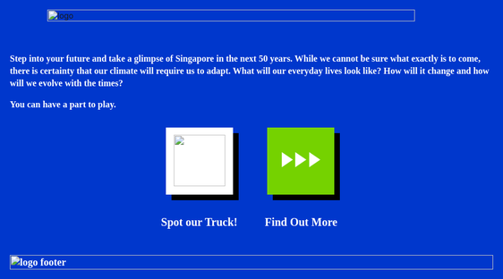 ```yaml
---
title: Landing Page
permalink: /landing-page/
description: ""
---
```

<style>
@font-face {
    font-family: "DIN Alternate Bold";
    src: url("https://dstnct-dev.com/ctrl-shift/wp-content/themes/ctrlshift/fonts/din_alternate_bold-webfont.woff2") format("woff2"),
        url("https://dstnct-dev.com/ctrl-shift/wp-content/themes/ctrlshift/fonts/din_alternate_bold-webfont.woff") format("woff");
    font-weight: normal;
    font-style: normal;
}

@font-face {
    font-family: "DIN Alternate Regular";
    src: url("https://dstnct-dev.com/ctrl-shift/wp-content/themes/ctrlshift/fonts/din_alternate-webfont.woff2") format("woff2"),
        url("https://dstnct-dev.com/ctrl-shift/wp-content/themes/ctrlshift/fonts/din_alternate-webfont.woff") format("woff");
    font-weight: normal;
    font-style: normal;
}

@font-face {
    font-family: "DIN Black";
    src: url("https://dstnct-dev.com/ctrl-shift/wp-content/themes/ctrlshift/fonts/din-black-webfont.woff2") format("woff2"),
        url("https://dstnct-dev.com/ctrl-shift/wp-content/themes/ctrlshift/fonts/din-black-webfont.woff") format("woff");
    font-weight: normal;
    font-style: normal;
}
* {
    padding: 0;
    margin: 0;
}
:root {
    --blue: #0037cc;
    --yellow: #ffd700;
    --cyan: #00c5e4;
    --green: #75d200;
}

body,
html {
    overflow-x: hidden;
}
.img-full {
    width: 100%;
}
.bg-yellow {
    background-color: var(--yellow);
}
.bg-cyan {
    background-color: var(--cyan);
}
.bg-green {
    background-color: var(--green);
}
.landing {
    background: #0037cc url(../img/grid-background.svg) no-repeat center;
    background-size: cover;
}
.item__button-landing {
    display: flex;
    justify-content: flex-start;
    align-items: center;
}

.item__button-landing a {
    display: block;
    width: 120px;
    height: 120px;
    position: relative;
}
.content-landing {
    display: flex;
    justify-content: center;
    align-items: center;
    min-height: 100vh;
}

.logo-landing {
    width: 50%;
    max-width: 730px;
    margin-right: 130px;
}

.desc-landing {
    width: 40%;
    max-width: 400px;
    color: #fff;
    font-size: 18px;
    font-weight: 700;
    line-height: 22px;
    font-family: "DIN Alternate Bold";
    flex-shrink: 0;
}

.desc-landing a {
    color: #fff;
    text-decoration: none;
    font-family: "DIN Alternate Bold";
    font-size: 18px;
}
.item__button-landing > div {
    display: flex;
    flex-direction: column;
    justify-content: center;
    align-items: center;
}
.desc-landing h4 {
    color: #fff;
    text-decoration: none;
    font-family: "DIN Alternate Bold";
    font-size: 20px;
    line-height: 19px;
    margin: 0;
    display: flex;
    justify-content: center;
    align-items: center;
    height: 38px;
    text-align: center;
    margin-top: 30px;
    margin-bottom: 0;
    width: 120%;
}
.item-button-truck a img {
    width: 92px;
    margin-bottom: 15px;
}
.logo-footer-landing {
    margin-top: 40px;
}
.item-button-find-out-more a {
    display: flex;
    justify-content: center;
    align-items: center;
    background-color: #75d200;
}

.item-button-find-out-more {
    display: flex;
    flex-direction: column;
    align-items: flex-start;
    justify-content: center;
}

.item-button-truck {
    display: flex;
    flex-direction: column;
    justify-content: center;
    align-items: center;
    width: 120px;
    margin-right: 57px;
}
.item-button-truck a {
    display: flex;
    width: 120px;
    justify-content: center;
    align-items: flex-end;
    background-color: #fff;
}
.item__button-landing a::after {
    content: "";
    position: absolute;
    top: 10px;
    right: -10px;
    bottom: -10px;
    left: 10px;
    transition: 0.3s;
    -webkit-transition: 0.3s;
    -moz-transition: 0.3s;
    -ms-transition: 0.3s;
    -o-transition: 0.3s;
    background-color: #000;
    z-index: -1;
}

.button-landing {
    margin-top: 30px;
    position: relative;
    z-index: 9;
}

.item__button-landing a:hover:after {
    right: -15px;
    bottom: -15px;
    left: 15px;
}
.item-button-truck a span {
    width: 100%;
    height: 100%;
    display: flex;
    justify-content: center;
    align-items: flex-end;
    overflow: hidden;
}
img {
    max-width: 100%;
}
.header-home {
    background: #0037cc url(../img/grid-background.svg) no-repeat center;
    background-size: cover;
    padding: 120px 60px;
    min-height: 80vh;
    display: flex;
    align-items: center;
    justify-content: space-between;
}
.bg-blue-grid {
    background: #0037cc url(../img/grid-background.svg) no-repeat center;
    background-size: cover;
}
.py-80 {
    padding: 80px 0;
}
.h-full {
    height: 100%;
}
.content-footer {
    height: 120px;
    display: flex;
    justify-content: space-between;
    align-items: center;
}
footer .socmed a {
    display: block;
}

footer .socmed {
    display: flex;
    justify-content: flex-end;
    align-items: center;
    gap: 19px;
}
.v-center {
    display: flex;
    flex-direction: column;
    justify-content: center;
    align-items: flex-start;
}
.left-col__home-header {
    height: 100%;
    display: flex;
    flex-direction: column;
    justify-content: center;
    align-items: flex-start;
    padding-right: 80px;
    position: relative;
    z-index: 2;
}

.left-col__home-header h1 {
    color: #fff;
    font-size: 32px;
    font-family: "DIN Alternate Bold";
    margin: 25px 0;
    max-width: 383px;
}
a {
    transition: 0.3s;
    -webkit-transition: 0.3s;
    -moz-transition: 0.3s;
    -ms-transition: 0.3s;
    -o-transition: 0.3s;
}
.btn-rounded {
    text-decoration: none;
    padding: 13px 20px;
    display: inline-flex;
    justify-content: center;
    align-items: center;
    border-radius: 50px;
    font-size: 18px;
    font-family: "DIN Black";
    line-height: 16px;
    position: relative;
    border: none;
    cursor: pointer;
}

.btn-rounded.bg-green {
    color: #fff;
}
.btn-rounded.bg-green:hover {
    color: #eee;
}
.btn-rounded-white {
    background-color: #fff;
    color: #000;
    text-decoration: none;
    padding: 13px 20px;
    display: inline-flex;
    justify-content: center;
    align-items: center;
    border-radius: 50px;
    font-size: 18px;
    font-family: "DIN Black";
    line-height: 16px;
    position: relative;
    border: none;
    cursor: pointer;
}
.btn-rounded-yellow {
    background-color: #ffd700;
    color: #000;
    text-decoration: none;
    display: inline-flex;
    justify-content: center;
    align-items: center;
    border-radius: 50px;
    font-size: 18px;
    font-family: "DIN Black";
    line-height: 16px;
    position: relative;
    padding: 13px 20px;
    border: none;
    cursor: pointer;
}
.btn-rounded-white:hover,
.btn-rounded-yellow:hover {
    color: #2b2b2b;
}
p,
li {
    font-family: "DIN Alternate Bold";
    font-size: 16px;
    line-height: 22px;
}
p:last-child {
    margin-bottom: 0;
}

.shadow-button {
    content: "";
    position: absolute;
    width: 100%;
    height: 100%;
    top: 6px;
    left: 6px;
    background-color: #000;
    border-radius: 50px;
    -webkit-border-radius: 50px;
    -moz-border-radius: 50px;
    -ms-border-radius: 50px;
    -o-border-radius: 50px;
    z-index: -1;
}
/* .wrapper-button::after {
    content: "";
    position: absolute;
    width: 100%;
    height: 100%;
    top: 6px;
    left: 6px;
    background-color: #000;
    border-radius: 50px;
    -webkit-border-radius: 50px;
    -moz-border-radius: 50px;
    -ms-border-radius: 50px;
    -o-border-radius: 50px;
    z-index: -1;
} */
.copyright {
    font-size: 16px;
    font-family: "DIN Alternate Bold";
    color: #0037cc;
}
.nav-home {
    position: fixed;
    left: 0;
    right: 0;
    top: 0;
    padding: 40px 0 0;
}
.nav-home {
    position: absolute;
    left: 0;
    right: 0;
    top: 0;
    padding: 40px 0 0;
}

.top-menu li a {
    font-size: 16px;
    color: #fff;
    font-family: "DIN Black";
    text-transform: uppercase;
    text-decoration: none;
}

.top-menu > li {
    list-style: none;
    margin-right: 48px;
}

.top-menu {
    display: flex;
    justify-content: flex-start;
    align-items: center;
    margin: 0;
    padding: 0;
    position: relative;
    z-index: 5;
}

.submenu {
    opacity: 0;
    position: absolute;
    top: 29px;
    right: 0;
    padding: 10px 20px;
    transition: 0.3s;
    -webkit-transition: 0.3s;
    -moz-transition: 0.3s;
    -ms-transition: 0.3s;
    -o-transition: 0.3s;
    transform: translateY(-20px);
    -webkit-transform: translateY(-20px);
    -moz-transform: translateY(-20px);
    -ms-transform: translateY(-20px);
    -o-transform: translateY(-20px);
    z-index: -9;
    background: #fff;
    border-radius: 0;
    pointer-events: none;
}
.backdrop-nav {
    position: fixed;
    top: 0;
    left: 0;
    right: 0;
    bottom: 0;
    background: transparent;
    z-index: -999;
}

.map-truck {
    width: 808px;
    margin: 110px auto 40px;
}
.outCircle {
    width: 432px;
    height: 201px;
    background-color: transparent;
    left: 50%;
    position: absolute;
    top: 45%;
    -moz-border-radius: 100px;
    -webkit-border-radius: 100px;
    border-radius: 100px;
    transform: translate(-50%, -50%);
    -webkit-transform: translate(-50%, -50%);
    -moz-transform: translate(-50%, -50%);
    -ms-transform: translate(-50%, -50%);
    -o-transform: translate(-50%, -50%);
}
.outCircleFloatTruck3 {
    width: 100px;
    height: 100px;
    background-color: transparent;
    position: absolute;
    -moz-border-radius: 100px;
    -webkit-border-radius: 100px;
    border-radius: 100px;
    right: 34px;
    top: 6em;
}
.outCircleFloatTruck4 {
    width: 100px;
    height: 130px;
    background-color: transparent;
    left: 39%;
    position: absolute;
    top: 93%;
    -moz-border-radius: 100px;
    -webkit-border-radius: 100px;
    border-radius: 100px;
}
.outCircleFloatHomeIcon5 {
    width: 90px;
    height: 90px;
    background-color: transparent;
    right: 38px;
    position: absolute;
    bottom: 81px;
    -moz-border-radius: 100px;
    -webkit-border-radius: 100px;
    border-radius: 100px;
}
.outCircleFloatHomeIcon6 {
    width: 100px;
    height: 100px;
    background-color: transparent;
    left: 272px;
    position: absolute;
    -moz-border-radius: 100px;
    -webkit-border-radius: 100px;
    border-radius: 100px;
    bottom: 95px;
}
.outCircleFloatHomeIcon7 {
    width: 150px;
    height: 150px;
    background-color: transparent;
    left: -13px;
    position: absolute;
    top: 222px;
    -moz-border-radius: 100px;
    -webkit-border-radius: 100px;
    border-radius: 100px;
}
.outCircleFloatHomeIcon4 {
    width: 150px;
    height: 150px;
    background-color: transparent;
    position: absolute;
    top: 209px;
    -moz-border-radius: 100px;
    -webkit-border-radius: 100px;
    border-radius: 100px;
    right: -24px;
}
.outCircleFloatHomeIcon3 {
    width: 100px;
    height: 100px;
    background-color: transparent;
    right: -43px;
    position: absolute;
    top: 33px;
    -moz-border-radius: 100px;
    -webkit-border-radius: 100px;
    border-radius: 100px;
}
.outCircleFloatHomeIcon2 {
    width: 110px;
    height: 110px;
    background-color: transparent;
    left: 220px;
    position: absolute;
    top: 55px;
    -moz-border-radius: 100px;
    -webkit-border-radius: 100px;
    border-radius: 100px;
}
.outCircleFloatHomeIcon1 {
    width: 120px;
    height: 120px;
    background-color: transparent;
    left: 165px;
    position: absolute;
    top: 23px;
    -moz-border-radius: 100px;
    -webkit-border-radius: 100px;
    border-radius: 100px;
}
.outCircleFloatTruck1 {
    width: 191px;
    height: 162px;
    background-color: transparent;
    left: -32px;
    position: absolute;
    top: 28px;
    -moz-border-radius: 100px;
    -webkit-border-radius: 100px;
    border-radius: 100px;
}
.outCircleIconTruck {
    width: 253px;
    height: 233px;
    background-color: transparent;
    left: 48%;
    position: absolute;
    top: 34%;
    -moz-border-radius: 100px;
    -webkit-border-radius: 100px;
    border-radius: 100px;
    transform: translate(-50%, -50%);
    -webkit-transform: translate(-50%, -50%);
    -moz-transform: translate(-50%, -50%);
    -ms-transform: translate(-50%, -50%);
    -o-transform: translate(-50%, -50%);
}
.show_popup-truck {
    width: 55px;
    height: 55px;
    position: absolute;
    cursor: pointer;
    z-index: 99;
}
#header-truck {
    background-attachment: fixed;
}
.title-section {
    font-size: 48px;
    line-height: 50px;
    font-family: "DIN Black";
}
.wrapper-desc-item-truck {
    height: 100%;
    display: flex;
    justify-content: center;
    align-items: center;
}

.desc-item-truck {
    width: 413px;
}

.title-item-truck {
    background-color: #fff;
    display: inline-block;
    padding: 5px 18px;
    border: 5px solid var(--blue);
    border-bottom: none;
}

.title-item-truck h2 {
    font-size: 36px;
    line-height: 50px;
    font-family: "DIN Black";
    margin: 0;
    color: var(--blue);
}

.text-item-truck {
    background-color: #fff;
    padding: 30px;
    border: 5px solid var(--blue);
}
.show_popup-truck-1 {
    top: 56px;
    right: 270px;
}

.show_popup-truck-2 {
    right: 162px;
    bottom: 121px;
}

.show_popup-truck-3 {
    bottom: 176px;
    left: 108px;
}
.outCircleFloatTruck2 {
    width: 155px;
    height: 133px;
    background-color: transparent;
    right: -126px;
    position: absolute;
    -moz-border-radius: 100px;
    -webkit-border-radius: 100px;
    border-radius: 100px;
    bottom: 55px;
}
.innerIconTruck img {
    width: 100%;
}
.rotate {
    width: 100%;
    height: 100%;
    animation: circle 10s infinite linear;
    -webkit-animation: circle 10s infinite linear;
}
.rotateFloatHomeIcon7 {
    width: 100%;
    height: 100%;
    animation: circle 10s infinite linear;
    -webkit-animation: circle 10s infinite linear;
}
.rotateFloatHomeIcon6 {
    width: 100%;
    height: 100%;
    animation: circle 10s infinite linear;
    -webkit-animation: circle 10s infinite linear;
}
.rotateFloatHomeIcon5 {
    width: 100%;
    height: 100%;
    animation: circle 5s infinite linear;
    -webkit-animation: circle 5s infinite linear;
}
.rotateFloatHomeIcon4 {
    width: 100%;
    height: 100%;
    animation: circle 10s infinite linear;
    -webkit-animation: circle 10s infinite linear;
}
.rotateFloatHomeIcon3 {
    width: 100%;
    height: 100%;
    animation: circle 10s infinite linear;
    -webkit-animation: circle 10s infinite linear;
}
.rotateFloatHomeIcon2 {
    width: 100%;
    height: 100%;
    animation: circle 5s infinite linear;
    -webkit-animation: circle 5s infinite linear;
}
.rotateFloatHomeIcon1 {
    width: 100%;
    height: 100%;
    animation: circle 10s infinite linear;
    -webkit-animation: circle 10s infinite linear;
}
.rotateFloatTruck1 {
    width: 100%;
    height: 100%;
    animation: circle 10s infinite linear;
    -webkit-animation: circle 10s infinite linear;
}
.rotateFloatTruck2 {
    width: 100%;
    height: 100%;
    animation: circle 10s infinite linear;
    -webkit-animation: circle 10s infinite linear;
}
.rotateIconTruck {
    width: 100%;
    height: 100%;
    animation: circle 10s infinite linear;
    -webkit-animation: circle 10s infinite linear;
}

.counterrotate {
    width: 200px;
    height: 200px;
    animation: ccircle 10s infinite linear;
    -webkit-animation: ccircle 10s infinite linear;
}
.counterrotateFloatTruck3 {
    width: 79px;
    height: 79px;
    animation: ccircle 10s infinite linear;
    -webkit-animation: ccircle 10s infinite linear;
}
.counterrotateFloatTruck4 {
    width: 78px;
    height: 104px;
    animation: ccircle 10s infinite linear;
    -webkit-animation: ccircle 10s infinite linear;
}
.counterrotateFloatHomeIcon7 {
    width: 116px;
    height: 116px;
    animation: ccircle 10s infinite linear;
    -webkit-animation: ccircle 10s infinite linear;
}
.counterrotateFloatHomeIcon6 {
    width: 74px;
    height: 74px;
    animation: ccircle 10s infinite linear;
    -webkit-animation: ccircle 10s infinite linear;
}
.counterrotateFloatHomeIcon5 {
    width: 76px;
    height: 76px;
    animation: ccircle 5s infinite linear;
    -webkit-animation: ccircle 5s infinite linear;
}
.counterrotateFloatHomeIcon4 {
    width: 117px;
    height: 116px;
    animation: ccircle 10s infinite linear;
    -webkit-animation: ccircle 10s infinite linear;
}
.counterrotateFloatHomeIcon3 {
    width: 73px;
    height: 73px;
    animation: ccircle 10s infinite linear;
    -webkit-animation: ccircle 10s infinite linear;
}
.counterrotateFloatHomeIcon2 {
    width: 77px;
    height: 76px;
    animation: ccircle 5s infinite linear;
    -webkit-animation: ccircle 5s infinite linear;
}
.counterrotateFloatHomeIcon1 {
    width: 100px;
    height: 100px;
    animation: ccircle 10s infinite linear;
    -webkit-animation: ccircle 10s infinite linear;
}
.counterrotateFloatTruck1 {
    width: 200px;
    height: 200px;
    animation: ccircle 10s infinite linear;
    -webkit-animation: ccircle 10s infinite linear;
}
.counterrotateFloatTruck2 {
    width: 200px;
    height: 200px;
    animation: ccircle 10s infinite linear;
    -webkit-animation: ccircle 10s infinite linear;
}
.counterrotateIconTruck {
    width: 100px;
    height: 90px;
    animation: ccircle 10s infinite linear;
    -webkit-animation: ccircle 10s infinite linear;
}
.right-col__home-header {
    position: relative;
    height: 100%;
    display: flex;
    justify-content: center;
    align-items: center;
}
.inner {
    width: 185px;
    height: 185px;
    background: transparent;
    -moz-border-radius: 50px;
    -webkit-border-radius: 50px;
    border-radius: 100px;
    position: absolute;
    left: 0px;
    top: 0px;
    background-color: transparent;
    display: block;
}
.innerFloatTruck3 {
    width: 79px;
    height: 79px;
    background: transparent;
    -moz-border-radius: 50px;
    -webkit-border-radius: 50px;
    border-radius: 100px;
    position: absolute;
    left: 0px;
    top: 0px;
    background-color: transparent;
    display: block;
}
.innerFloatTruck4 {
    width: 78px;
    height: 104px;
    background: transparent;
    -moz-border-radius: 50px;
    -webkit-border-radius: 50px;
    border-radius: 100px;
    position: absolute;
    left: 0px;
    top: 0px;
    background-color: transparent;
    display: block;
}
.innerFloatHomeIcon7 {
    width: 116px;
    height: 116px;
    background: transparent;
    -moz-border-radius: 50px;
    -webkit-border-radius: 50px;
    border-radius: 100px;
    position: absolute;
    left: 0px;
    top: 0px;
    background-color: transparent;
    display: block;
}
.innerFloatHomeIcon6 {
    width: 74px;
    height: 74px;
    background: transparent;
    -moz-border-radius: 50px;
    -webkit-border-radius: 50px;
    border-radius: 100px;
    position: absolute;
    left: 0px;
    top: 0px;
    background-color: transparent;
    display: block;
}
.innerFloatHomeIcon5 {
    width: 76px;
    height: 76px;
    background: transparent;
    -moz-border-radius: 50px;
    -webkit-border-radius: 50px;
    border-radius: 100px;
    position: absolute;
    left: 0px;
    top: 0px;
    background-color: transparent;
    display: block;
}
.innerFloatHomeIcon4 {
    width: 117px;
    height: 116px;
    background: transparent;
    -moz-border-radius: 50px;
    -webkit-border-radius: 50px;
    border-radius: 100px;
    position: absolute;
    left: 0px;
    top: 0px;
    background-color: transparent;
    display: block;
}
.innerFloatHomeIcon3 {
    width: 73px;
    height: 73px;
    background: transparent;
    -moz-border-radius: 50px;
    -webkit-border-radius: 50px;
    border-radius: 100px;
    position: absolute;
    left: 0px;
    top: 0px;
    background-color: transparent;
    display: block;
}
.innerFloatHomeIcon2 {
    width: 77px;
    height: 76px;
    background: transparent;
    -moz-border-radius: 50px;
    -webkit-border-radius: 50px;
    border-radius: 100px;
    position: absolute;
    left: 0px;
    top: 0px;
    background-color: transparent;
    display: block;
}
.innerFloatHomeIcon1 {
    width: 93px;
    height: 93px;
    background: transparent;
    -moz-border-radius: 50px;
    -webkit-border-radius: 50px;
    border-radius: 100px;
    position: absolute;
    left: 0px;
    top: 0px;
    background-color: transparent;
    display: block;
}
.innerFloatTruck1 {
    width: 185px;
    height: 185px;
    background: transparent;
    -moz-border-radius: 50px;
    -webkit-border-radius: 50px;
    border-radius: 100px;
    position: absolute;
    left: 0px;
    top: 0px;
    background-color: transparent;
    display: block;
}
.innerFloatTruck2 {
    width: 185px;
    height: 185px;
    background: transparent;
    -moz-border-radius: 50px;
    -webkit-border-radius: 50px;
    border-radius: 100px;
    position: absolute;
    left: 0px;
    top: 0px;
    background-color: transparent;
    display: block;
}
.innerIconTruck {
    width: 185px;
    height: 185px;
    background: transparent;
    -moz-border-radius: 50px;
    -webkit-border-radius: 50px;
    border-radius: 100px;
    position: absolute;
    left: 0px;
    top: 0px;
    background-color: transparent;
    display: block;
}
.popup-truck {
    background-color: #fff;
    display: inline-block;
    padding: 16px 18px;
    border-radius: 35px;
    position: absolute;
    box-shadow: 6px 6px 0px #000000;
    transition: 0.3s;
    -webkit-transition: 0.3s;
    -moz-transition: 0.3s;
    -ms-transition: 0.3s;
    -o-transition: 0.3s;
}
.popup-truck-1 {
    left: 490px;
    top: -133px;
}
.popup-truck.expanded {
    width: 350px;
}

.popup-truck.expanded .title-popup {
    justify-content: space-between;
}

.popup-truck.expanded .arrow-popup-truck {
    width: 38px;
    display: flex;
    justify-content: flex-start;
    align-items: center;
    gap: 4px;
}

.popup-truck.expanded .arrow-popup-truck img:nth-child(2) {
    left: 14px;
}
.popup-truck.expanded .arrow-popup-truck img:nth-child(3) {
    left: 28px;
}

.popup-truck-2 {
    width: 200px;
    top: 25em;
    left: 36.6em;
}

.popup-truck-3 {
    width: 206px;
    top: 25.5em;
    left: -40px;
}

.popup-truck article {
    display: none;
    position: relative;
    z-index: 5;
}
.title-popup {
    display: flex;
    justify-content: flex-start;
    align-items: center;
    cursor: pointer;
}
.arrow-popup-truck {
    justify-content: center;
    align-items: center;
    position: relative;
    width: 10px;
    height: 14px;
    margin-left: 8px;
}

.arrow-popup-truck img {
    position: absolute;
    left: 0;
    top: 0;
    width: 10px;
    z-index: 999;
    height: 14px;
    display: block;
    transition: 0.3s;
    -webkit-transition: 0.3s;
    -moz-transition: 0.3s;
    -ms-transition: 0.3s;
    -o-transition: 0.3s;
}
.popup-truck-1:after {
    content: "";
    position: absolute;
    left: 21px;
    top: 44px;
    height: 174px;
    background-color: #fff;
    width: 3px;
}
.popup-truck-2:after {
    content: "";
    position: absolute;
    left: 32px;
    top: -54px;
    height: 67px;
    background-color: #fff;
    width: 3px;
}
.popup-truck-3:after {
    content: "";
    position: absolute;
    left: 174px;
    top: -114px;
    height: 128px;
    background-color: #fff;
    width: 3px;
}
.title-popup h2 {
    font-size: 20px;
    margin: 0;
    font-family: "DIN Black";
    user-select: none;
}
.popup-truck-1 .title-popup h2 {
    color: var(--green);
}
.popup-truck-2 .title-popup h2 {
    color: var(--cyan);
}
.popup-truck-3 .title-popup h2 {
    color: var(--yellow);
}

.popup-truck h3 {
    font-size: 16px;
    font-family: "DIN Alternate Bold";
    line-height: 24px;
    color: var(--blue);
    margin: 0;
}

.popup-truck-1 article {
    margin-top: 7px;
}
.submenu li a {
    color: var(--blue);
}
.submenu.show {
    opacity: 1;
    padding: 10px 20px;
    transform: translateY(0);
    -webkit-transform: translateY(0);
    -moz-transform: translateY(0);
    -ms-transform: translateY(0);
    -o-transform: translateY(0);
    z-index: 9;
    pointer-events: auto;
}
.submenu li {
    padding: 5px 0;
    list-style: none;
}
.has-submenu {
    position: relative;
    margin-right: 68px !important;
}

.has-submenu::after {
    content: "";
    position: absolute;
    right: -20px;
    top: 50%;
    transform: translateY(-50%) rotate(0);
    -webkit-transform: translateY(-50%) rotate(0);
    -moz-transform: translateY(-50%) rotate(0);
    -ms-transform: translateY(-50%) rotate(0);
    -o-transform: translateY(-50%) rotate(0);
    width: 13px;
    height: 9.5px;
    background: url(../img/caret-down.svg) no-repeat center;
    background-size: contain;
    cursor: pointer;
    transition: 0.3s;
    -webkit-transition: 0.3s;
    -moz-transition: 0.3s;
    -ms-transition: 0.3s;
    -o-transition: 0.3s;
}
.nav-white .has-submenu::after {
    background: url(../img/caret-down-blue.svg) no-repeat center !important;
}
.has-submenu.open::after {
    top: 50%;
    transform: translateY(-50%) rotate(180deg);
    -webkit-transform: translateY(-50%) rotate(180deg);
    -moz-transform: translateY(-50%) rotate(180deg);
    -ms-transform: translateY(-50%) rotate(180deg);
    -o-transform: translateY(-50%) rotate(180deg);
}
.hamburger {
    display: none;
}

.nav-white {
    position: absolute;
    width: 100%;
    top: 30px;
}

.nav-white .top-menu {
    background-color: #fff;
    height: 92px;
    padding: 0 48px;
}

.nav-white .top-menu li a {
    color: var(--blue);
}
.header-nav-white {
    padding-top: 180px;
}

.img-about-header {
    position: relative;
    margin: 35px 0 -230px;
}
.logo-nav {
    width: 94px;
}

.nav-white__logo {
    margin-right: 75px !important;
}
.left-col__header-careers article {
    background-color: #fff;
    width: 353px;
    padding: 20px 20px 30px;
    margin-left: 57px;
}
.right-col__header-careers {
    width: 439px;
    margin-right: auto;
}
#header-careers {
    padding-bottom: 150px;
}
.wrapper-button {
    position: relative;
    z-index: 2;
    display: inline-block;
}
.wrapper-title-careers a {
    display: flex;
    background-color: #ffd700;
    border: 2px solid #fff;
    width: 20%;
    height: 45px;
    color: #000;
    text-decoration: none;
    font-family: "DIN BLACK";
    justify-content: center;
    align-items: center;
    font-size: 24px;
}

.wrapper-title-careers {
    display: flex;
    flex-wrap: wrap;
    justify-content: center;
    align-items: center;
    max-width: 1064px;
    margin: -110px auto 0;
}
.content-results-careers {
    max-width: 1064px;
    margin: 50px auto;
}

.title-result-career {
    border: 5px solid var(--blue);
    display: inline-block;
    padding: 5px 20px;
    font-size: 36px;
    font-family: "DIN Black";
    color: var(--blue);
    border-bottom: none;
}

.box-info-career {
    border: 5px solid var(--blue);
    padding: 30px 25px;
    margin-bottom: 25px;
}
.box-info-career h2 {
    color: var(--blue);
    font-family: "DIN Black";
    font-size: 24px;
}
.wrapper-title-careers a.active {
    background-color: #75d200;
    color: #fff;
}
.box-info-career__right-top {
    margin-top: 69px;
}
.selected-career {
    display: none;
}
.backdrop-careers {
    position: fixed;
    left: 0;
    top: 0;
    right: 0;
}
.show-backdrop .backdrop-careers {
    bottom: 0;
}
.loading img {
    width: 80px;
}
.wrapper-title-careers a:hover {
    position: relative;
    color: #000;
    background-color: #75d200;
    border-color: #75d200;
    box-shadow: 6px 6px 0px #000000;
}
.swiperTrails {
    width: 100%;
    height: auto;
}

.swiperTrails .swiper-slide {
    display: flex;
    align-items: center;
    justify-content: center;
    font-size: 22px;
    font-weight: bold;
    color: #fff;
}
.container-pagination-trails .prev-slide {
    margin-right: -7px;
}

.container-pagination-trails .next-slide {
    margin-left: -1px;
}
.swiperTrails .swiper-pagination {
    position: relative;
    height: 45px;
    bottom: 0;
    display: flex;
    justify-content: center;
    align-items: center;
    background-color: #fff;
    font-size: 18px;
    font-family: "DIN Black";
}
.container-pagination-trails {
    display: flex;
    justify-content: center;
    align-items: flex-start;
    width: 196px;
    height: 50px;
    margin: 30px auto 60px;
}
.wrapper-title-trails {
    margin-left: 50px;
    margin-bottom: -50px;
    position: relative;
    z-index: 2;
}

.wrapper-title-trails article {
    width: 294px;
    background-color: #fff;
    padding: 15px;
    margin-left: 53px;
}
#header-trails {
    padding-bottom: 50px;
    background-attachment: fixed;
}
.title-content-trails span {
    font-size: 24px;
    font-family: "DIN Black";
    display: inline-flex;
    justify-content: center;
    align-items: center;
    background-color: #000;
    color: #fff;
    padding: 8px 17px;
}

.title-content-trails h2 {
    font-size: 24px;
    font-family: "DIN Black";
    background-color: #00c5e4;
    margin: 0;
    padding: 8px 17px;
    display: flex;
    align-items: center;
    justify-content: flex-start;
    color: #fff;
}

.title-content-trails {
    display: flex;
    justify-content: flex-start;
    align-items: stretch;
    height: 40px;
}

.content-trails {
    padding-left: 100px;
}

.item-content-trails {
    margin-bottom: 50px;
}

.item-content-trails article {
    color: #fff;
    margin: 20px 0;
}
.form-trails {
    background-color: #fff;
    display: inline-block;
    padding: 20px;
    border-radius: 25px;
    filter: drop-shadow(6px 6px 0px #000000);
    -webkit-filter: drop-shadow(6px 6px 0px #000000);
    width: 305px;
    position: relative;
    display: none;
}
.form-trails.success {
    min-height: 180px;
}
.form-group__informed label {
    font-size: 18px;
    font-family: "DIN Black";
    line-height: 16px;
}

.form-group__informed {
    margin-bottom: 11px;
}

.form-group__informed .form-input {
    border: none;
    border-bottom: 2px solid #000;
    padding: 2px 5px;
    margin-left: 5px;
}
.form-group__informed .form-input:focus {
    outline: none;
    box-shadow: none;
}
label.error {
    color: red;
    font-family: "DIN Alternate Bold";
    font-size: 12px;
}
.swiper-slide img {
    width: 100%;
}
.right-col__header-trails {
    margin-top: 175px;
}
.form-trails .wrapper-button {
    margin-top: 15px;
}
.success-submit-trails {
    text-align: center;
    font-size: 20px;
    font-family: "DIN Black";
    color: var(--blue);
    margin: 0;
    position: absolute;
    left: 50%;
    top: 50%;
    transform: translate(-50%, -50%);
    width: 100%;
    padding: 20px;
}
.loading-form-trails {
    text-align: center;
    margin: 50px 0;
}

.loading-form-trails img {
    width: 50px;
}
.left-col__header-newsroom,
.right-col__header-newsroom {
    position: relative;
    filter: drop-shadow(6px 6px 0px #000000);
    -webkit-filter: drop-shadow(6px 6px 0px #000000);
}

.left-col__header-newsroom span,
.right-col__header-newsroom span {
    position: absolute;
    top: 20px;
    left: 30px;
    color: #fff;
    font-family: "DIN Alternate Bold";
    font-size: 32px;
    line-height: 38px;
    z-index: 5;
}
.col__header-newsroom {
    position: relative;
}

.col__header-newsroom:after {
    content: "";
    position: absolute;
    background-color: rgba(0, 0, 0, 0.7);
    top: 0;
    left: 0;
    right: 0;
    bottom: 0;
    z-index: 1;
    transition: 0.3s;
    -webkit-transition: 0.3s;
    -moz-transition: 0.3s;
    -ms-transition: 0.3s;
    -o-transition: 0.3s;
}
.col__header-newsroom:hover:after {
    background-color: rgba(0, 0, 0, 0);
}
.col__header-newsroom:hover span {
    opacity: 0;
}

#header-newsroom {
    padding-bottom: 50px;
}

.title-page {
    font-size: 48px;
    color: #fff;
    line-height: 50px;
    font-family: "DIN Black";
    margin-bottom: 21px;
}
.wrapper-content-newsroom {
    display: flex;
    justify-content: center;
    flex-wrap: wrap;
    gap: 20px;
}

.item-content-newsroom {
    width: calc(25% - 20px);
    position: relative;
}

.item-content-newsroom:hover .title-content-newsroom {
    opacity: 0;
}
.item-content-newsroom::after {
    content: "";
    position: absolute;
    left: 0;
    top: 0;
    right: 0;
    bottom: 0;
    background-color: rgba(0, 0, 0, 0.6);
}
.item-content-newsroom:hover:after {
    content: "";
    position: absolute;
    left: 0;
    top: 0;
    right: 0;
    bottom: 0;
    background-color: transparent;
}

.title-content-newsroom {
    position: absolute;
    top: 16px;
    left: 20px;
    width: 210px;
    opacity: 1;
    transition: 0.3s;
    -webkit-transition: 0.3s;
    -moz-transition: 0.3s;
    -ms-transition: 0.3s;
    -o-transition: 0.3s;
    z-index: 2;
}

.title-content-newsroom h2 {
    font-size: 24px;
    line-height: 28px;
    color: #fff;
    font-family: "DIN Alternate Bold";
    margin-bottom: 8px;
}

.date-news-room {
    font-size: 16px;
    line-height: 28px;
    color: #fff;
    font-family: "DIN Alternate Regular";
}

.button-download-newsroom {
    position: absolute;
    z-index: 2;
    bottom: 23px;
    left: 20px;
}

.thumbnail-newsroom {
    box-shadow: 6px 6px 0px #000000;
}
.pagination-newsroom .number {
    width: 78px;
    height: 45px;
    background-color: #000;
    color: #fff;
    font-family: "DIN Alternate Bold";
    display: flex;
    justify-content: center;
    align-items: center;
    margin-left: -10px;
}

.pagination-newsroom {
    display: flex;
    justify-content: center;
    align-items: flex-start;
    margin-top: 40px;
}

/* Custom Select */
/* The container must be positioned relative: */
.custom-select {
    position: relative;
    font-family: Arial;
}

.custom-select select {
    display: none; /*hide original SELECT element: */
}

.select-selected {
    background-color: transparent;
}

/* Style the arrow inside the select element: */
.select-selected:after {
    position: absolute;
    content: "";
    top: 14px;
    right: -50px;
    width: 0;
    height: 0;
    border: 18px solid transparent;
    border-color: var(--blue) transparent transparent transparent;
}
.custom-select {
    margin-right: 50px;
    margin-left: 15px;
}
.form-group-contact textarea {
    width: 100%;
    min-height: 190px;
    border: none;
}
/* Point the arrow upwards when the select box is open (active): */
.select-selected.select-arrow-active:after {
    border-color: transparent transparent var(--blue) transparent;
    top: -5px;
}

/* style the items (options), including the selected item: */

.select-selected {
    color: var(--blue);
    border-bottom: 5px solid var(--blue);
    cursor: pointer;
    min-height: 45px;
    font-family: "DIN Black";
    font-size: 24px;
}
.select-items div {
    color: var(--blue);
    padding: 0 23px;
    cursor: pointer;
    font-size: 24px;
    font-family: "DIN Black";
    line-height: 50px;
}
.form-group-contact ::-webkit-input-placeholder {
    font-size: 24px;
    font-family: "DIN Black";
    color: var(--blue);
    line-height: 50px;
    margin-right: 15px;
}

.form-group-contact ::-ms-input-placeholder {
    font-size: 24px;
    font-family: "DIN Black";
    color: var(--blue);
    line-height: 50px;
    margin-right: 15px;
}

.form-group-contact ::placeholder {
    font-size: 24px;
    font-family: "DIN Black";
    color: var(--blue);
    line-height: 50px;
    margin-right: 15px;
}
.search-courses ::-webkit-input-placeholder {
    font-size: 14px;
    font-family: "DIN Black";
    color: var(--blue);
}

.search-courses ::-ms-input-placeholder {
    font-size: 14px;
    font-family: "DIN Black";
    color: var(--blue);
}

.search-courses ::placeholder {
    font-size: 14px;
    font-family: "DIN Black";
    color: var(--blue);
}

/* Style items (options): */
.select-items {
    position: absolute;
    background-color: #fff;
    top: calc(100% - 5px);
    left: 0;
    right: 0;
    z-index: 99;
    border: 5px solid var(--blue);
    box-shadow: 4px 4px 0px #0037cc;
}
/* Hide the items when the select box is closed: */
.select-hide {
    display: none;
}

.select-items div:hover,
.same-as-selected {
    background-color: rgba(0, 0, 0, 0.1);
}
.form-contact {
    width: 955px;
    position: relative;
    margin: 0 auto 0;
}

#frm-contact {
    background-color: #fff;
    width: 844px;
    height: 540px;
    margin-left: auto;
    border: 5px solid var(--blue);
    padding: 25px 50px;
}
.title-contact {
    width: 432px;
}

#header-contact {
    padding-bottom: 74px;
}
.form-group-contact label {
    font-size: 24px;
    font-family: "DIN Black";
    color: var(--blue);
    line-height: 50px;
    margin-right: 15px;
}

.form-name-email__contact {
    display: flex;
    gap: 20px;
    justify-content: space-between;
    align-items: center;
}

.form-name-email__contact .form-group-contact {
    width: calc(50% - 10px);
    display: flex;
    align-items: center;
    justify-content: flex-start;
}

.form-name-email__contact .form-group-contact input {
    flex-grow: 1;
    border: none;
    border-bottom: 5px solid var(--blue);
}
.form-group-contact {
    display: flex;
    justify-content: flex-start;
    align-items: center;
    margin-bottom: 20px;
    position: relative;
    margin-bottom: 40px;
}
.form-group-contact input:focus,
.form-group-contact textarea:focus {
    outline: none;
    box-shadow: none;
}
.form-group-contact input,
.form-group-contact textarea {
    font-size: 24px;
    font-family: "DIn Black";
    line-height: 50px;
    color: var(--blue);
}

/* End Custom Select */

.form-group-contact label.error {
    padding-left: 26px;
    font-size: 16px;
    width: 100%;
    position: absolute;
    bottom: -48px;
    color: #ff0000;
    font-family: "DIN Alternate Regular";
    font-weight: 700;
    line-height: 20px;
    min-height: 45px;
}
.form-group-contact label.error[for="message"] {
    top: 15px;
    left: 113px;
}
.form-group-contact label.error:before {
    content: "";
    position: absolute;
    left: 0;
    top: 0;
    width: 18px;
    height: 18px;
    background: url(../img/icon-error.svg) no-repeat center;
    background-size: contain;
}
.subject-hidden {
    margin-top: -40px;
    opacity: 0;
}
.error[for="subjects"] {
    display: block;
    top: -29px;
}
.nav-home.fixed {
    position: fixed;
    background-color: var(--blue);
    z-index: 9999;
    height: 81px;
    left: 20px;
    right: 20px;
    top: 20px;
    border-radius: 50px;
    padding: 0 20px 0;
    display: flex;
    justify-content: center;
    align-items: center;
    animation: slide-in--down 420ms cubic-bezier(0.165, 0.84, 0.44, 1);
    -webkit-animation: slide-in--down 420ms cubic-bezier(0.165, 0.84, 0.44, 1);
}
.parent-menu {
    cursor: pointer;
    user-select: none;
}
.back-to-top {
    position: fixed;
    right: 20px;
    bottom: 100px;
    cursor: pointer;
    display: none;
    z-index: 9999999;
}
#frm-contact.success {
    display: flex;
    justify-content: center;
    align-items: center;
    text-align: center;
}

#frm-contact.success h3 {
    font-size: 40px;
    line-height: 50px;
    font-family: "DIN Black";
    color: var(--blue);
}
.form-group-contact textarea {
    resize: none;
}

.animate-button-text:hover span {
    animation: SlideText 1s forwards;
    -webkit-animation: SlideText 1s forwards;
}
.loading-contact {
    width: 100%;
    height: 100%;
    display: flex;
    justify-content: center;
    align-items: center;
}
#header-virtual-fair-2022 {
    padding-bottom: 80px;
}

.header-left-virtual-fair-2022 article {
    background-color: #fff;
    padding: 15px;
    margin-left: 44px;
}

.header-left-virtual-fair-2022 {
    height: 100%;
    display: flex;
    flex-direction: column;
    justify-content: center;
    align-items: flex-start;
}
.p-relative {
    position: relative;
}
.wrapper-iframe {
    position: relative;
    padding-bottom: 56.25%;
    width: 100%;
    display: block;
    height: 0;
}

.wrapper-iframe iframe {
    position: absolute;
    top: 0;
    left: 0;
    width: 100%;
    height: 100%;
}

.title-video {
    border: 5px solid var(--blue);
    font-size: 36px;
    font-family: "DIN Black";
    line-height: 50px;
    display: inline-block;
    padding: 3px 18px;
    color: var(--blue);
    border-bottom: none;
    background-color: #fff;
}

.desc-video {
    padding: 25px;
    border: 5px solid var(--blue);
    width: 414px;
    background-color: #fff;
}

.text-video {
    height: 100%;
    display: flex;
    flex-direction: column;
    justify-content: center;
    align-items: flex-start;
}
.inner-paginate-videos a {
    display: block;
    width: 20px;
    height: 20px;
    background-color: var(--blue);
    border-radius: 50%;
    margin: 5px 0;
    cursor: pointer;
}

.pagination-video {
    position: absolute;
    top: 50%;
    transform: translateY(-50%);
    -webkit-transform: translateY(-50%);
    -moz-transform: translateY(-50%);
    -ms-transform: translateY(-50%);
    -o-transform: translateY(-50%);
    right: 0;
}
.new-pagination-video {
    display: none;
}
.inner-paginate-videos {
    display: flex;
    flex-direction: column;
    justify-content: center;
    align-items: flex-end;
}
.inner-paginate-videos a.active {
    box-shadow: inset 0 0 0px 6px var(--blue) !important;
    background-color: #fff !important;
}
.row-item-video {
    display: none;
    transform: translateY(20px);
    -webkit-transform: translateY(20px);
    -moz-transform: translateY(20px);
    -ms-transform: translateY(20px);
    -o-transform: translateY(20px);
    transition: 0.5s;
    -webkit-transition: 0.5s;
    -moz-transition: 0.5s;
    -ms-transition: 0.5s;
    -o-transition: 0.5s;
}
.row-item-video.show {
    display: flex;
    transform: translateY(0);
    -webkit-transform: translateY(0);
    -moz-transform: translateY(0);
    -ms-transform: translateY(0);
    -o-transform: translateY(0);
}
.subtitle-tiktok {
    width: 540px;
    border: 5px solid #75d200;
    padding: 30px;
    margin: -5px 0 0 44px;
}

.wrapper-title-tiktok {
    margin-bottom: 50px;
}
.subtitle-tiktok {
    width: 540px;
    border: 5px solid #75d200;
    padding: 30px;
    margin: -5px 0 0 44px;
}

.wrapper-title-tiktok {
    margin-bottom: 50px;
}

.no-scroll {
    overflow-y: hidden;
}

.no-scroll body {
    overflow: scroll;
}
.tiktok-swiper_nav {
    display: none;
}
.footer-nav {
    margin-top: 40px;
    margin-bottom: 40px;
    display: flex;
    justify-content: flex-end;
    align-items: center;
}
.button-nav span {
    display: inline-block;
    background-color: #000;
    color: #fff;
    font-size: 18px;
    line-height: 22px;
    padding: 10px;
    font-family: "DIN Alternate Bold";
    margin-right: -5px;
}
.container-video {
    display: none;
}

.container-video.show {
    display: block;
}
.container-video .row {
    margin-bottom: 70px;
}
.footer-nav-vf-2021 span {
    margin-left: -10px;
}
.img-header-courses {
    width: 439px;
    position: absolute;
    right: 0;
    bottom: -168px;
}
.courses-dropdown {
    background-color: #fff;
    display: inline-block;
    border: 5px solid var(--blue);
    padding: 8px 80px 10px 30px;
    cursor: pointer;
}

.courses-dropdown h2 {
    font-family: "DIN Black";
    text-transform: uppercase;
    font-size: 48px;
    line-height: 50px;
    margin: 0;
    color: var(--blue);
    position: relative;
}
.courses-dropdown h2:after {
    content: "";
    position: absolute;
    right: -54px;
    top: 50%;
    transform: translateY(-50%);
    -webkit-transform: translateY(-50%);
    -moz-transform: translateY(-50%);
    -ms-transform: translateY(-50%);
    -o-transform: translateY(-50%);
    width: 31px;
    height: 22px;
    background: url(../img/caret-down-blue.svg) no-repeat center;
    background-size: contain;
}
.left-header-courses article {
    background-color: #fff;
    padding: 20px 30px;
    border: 5px solid var(--blue);
    margin-left: 105px;
    margin-top: -5px;
}

.left-header-courses {
    margin-top: 40px;
    margin-bottom: 40px;
    padding: 15px 0;
}
#search-courses {
    border: 2px solid var(--blue);
    border-radius: 25px;
    width: 100%;
    height: 40px;
    padding: 0 25px;
    position: relative;
    color: var(--blue);
    font-size: 16px;
    font-family: "DIN Alternate Bold";
}
#search-courses:focus {
    outline: none;
    box-shadow: none;
}
.search-courses {
    width: 306px;
    height: 40px;
}
.search-courses:after {
    content: "";
    position: absolute;
    right: 15px;
    top: 50%;
    transform: translateY(-50%);
    -webkit-transform: translateY(-50%);
    -moz-transform: translateY(-50%);
    -ms-transform: translateY(-50%);
    -o-transform: translateY(-50%);
    width: 20px;
    height: 20px;
    background: url(../img/icon-search.svg) no-repeat center;
    background-size: contain;
}
.item-dropdown-courses > h2 {
    font-size: 32px;
    font-family: "DIN Black";
    color: var(--blue);
    line-height: 50px;
}
.item-dropdown-courses .accordion-button {
    font-size: 24px;
    font-family: "DIN Black";
    line-height: 50px;
    padding: 0;
    border-color: transparent;
    border: none;
    text-transform: uppercase;
    color: #000;
}
.item-dropdown-courses .accordion-button:not(.collapsed) {
    color: #000;
    background-color: transparent;
    box-shadow: none;
}
.item-dropdown-courses .accordion-item {
    border: none;
}
.accordion-body {
    font-size: 24px;
    font-family: "DIN Alternate Bold";
    padding: 10px 0;
    color: #000;
}
.accordion-button:focus {
    box-shadow: none;
}
.item-dropdown-courses .accordion-button.collapsed::after {
    flex-shrink: 0;
    width: 28px;
    height: 28px;
    margin-left: auto;
    content: "";
    background-image: url(../img/icon-plus.svg);
    background-repeat: no-repeat;
    background-size: contain;
    transition: 0.3s;
    -webkit-transition: 0.3s;
    -moz-transition: 0.3s;
    -ms-transition: 0.3s;
    -o-transition: 0.3s;
}
.item-dropdown-courses .accordion-button::after {
    flex-shrink: 0;
    width: 28px;
    height: 28px;
    margin-left: auto;
    content: "";
    background-image: url(../img/icon-minus.svg);
    background-repeat: no-repeat;
    background-size: contain;
    transition: 0.3s;
    -webkit-transition: 0.3s;
    -moz-transition: 0.3s;
    -ms-transition: 0.3s;
    -o-transition: 0.3s;
}
.item-dropdown-courses .accordion-body ul li {
    font-size: 20px;
    line-height: 26px;
    font-family: "DIN Black";
    list-style: none;
    margin-bottom: 20px;
    position: relative;
    padding-right: 60px;
}

.item-dropdown-courses .accordion-body ul {
    padding: 0;
    margin: 0;
}
.item-dropdown-courses .accordion-body ul li:after {
    content: "";
    width: 20px;
    height: 20px;
    background: url(../img/arrow-list.svg) no-repeat center;
    background-size: contain;
    position: absolute;
    right: 0;
    top: 50%;
    transform: translateY(-50%);
    -webkit-transform: translateY(-50%);
    -moz-transform: translateY(-50%);
    -ms-transform: translateY(-50%);
    -o-transform: translateY(-50%);
}
.item-dropdown-courses {
    padding: 17px 0;
    border-bottom: 1px solid var(--blue);
}

.item-dropdown-courses:last-child {
    border-bottom: none;
}
.popup-menu-courses {
    position: absolute;
    top: 87px;
    left: 0;
    background-color: #fff;
    display: flex;
    justify-content: center;
    align-items: center;
    transform: scaleY(0);
    -webkit-transform: scaleY(0);
    -moz-transform: scaleY(0);
    -ms-transform: scaleY(0);
    -o-transform: scaleY(0);
    transition: 0.3s;
    -webkit-transition: 0.3s;
    -moz-transition: 0.3s;
    -ms-transition: 0.3s;
    -o-transition: 0.3s;
    transform-origin: top center;
    border: 5px solid var(--blue);
    padding: 20px 20px;
    box-shadow: 8px 8px 0px #0037cc;
}
.popup-menu-courses.show {
    transform: scaleY(1);
    -webkit-transform: scaleY(1);
    -moz-transform: scaleY(1);
    -ms-transform: scaleY(1);
    -o-transform: scaleY(1);
    z-index: 999;
}

.popup-menu-courses ul {
    padding: 0;
    margin: 0;
}

.popup-menu-courses ul li {
    list-style: none;
    padding: 0;
    margin: 0;
}

.popup-menu-courses ul li a {
    font-size: 48px;
    line-height: 50px;
    font-family: "DIN Black";
    text-decoration: none;
    color: var(--blue);
    text-transform: uppercase;
}
.backdrop-courses {
    position: fixed;
    top: 0;
    left: 0;
    right: 0;
    background-color: transparent;
}
.search-courses-mobile {
    display: none;
}
.accordion-inner-page .accordion-button {
    font-size: 32px;
    line-height: 50px;
    color: var(--blue);
}
.accordion-inner-page .accordion-button:not(.collapsed) {
    color: var(--blue);
}
.accordion-inner-page .accordion-body ul li {
    font-size: 24px;
    line-height: 36px;
}
.nav-white.fixed {
    position: fixed;
    z-index: 999999;
    animation: slide-in--down 420ms cubic-bezier(0.165, 0.84, 0.44, 1);
    -webkit-animation: slide-in--down 420ms cubic-bezier(0.165, 0.84, 0.44, 1);
}
.row-item-video.show {
    display: flex;
}
.button-download-newsroom a {
    display: block;
    cursor: pointer;
}
.pagination-newsroom a {
    display: block;
    cursor: pointer;
}
.float-home-img {
    position: absolute;
}

.outer-parallax {
    position: relative;
    width: 600px;
}

.outer-parallax .main-img {
    width: 100%;
}

.new-pagination-video {
    position: fixed;
    right: 30px;
    top: 50%;
    transform: translateY(-50%);
    -webkit-transform: translateY(-50%);
    -moz-transform: translateY(-50%);
    -ms-transform: translateY(-50%);
    -o-transform: translateY(-50%);
}
.truck-home {
    position: absolute;
    top: 47%;
    left: 49%;
    transform: translate(-50%, -50%);
    width: 187px;
}
@media (max-width: 1399px) {
    .content-trails {
        padding-left: 60px;
    }
    #header-about p {
        font-size: 14px;
    }
}
@media (max-width: 1199px) {
    .outCircleIconTruck {
        width: 287px;
        height: 180px;
        background-color: transparent;
        left: 48%;
        position: absolute;
        top: 32%;
        -moz-border-radius: 100px;
        -webkit-border-radius: 100px;
        border-radius: 100px;
        transform: translate(-50%, -50%);
        -webkit-transform: translate(-50%, -50%);
        -moz-transform: translate(-50%, -50%);
        -ms-transform: translate(-50%, -50%);
        -o-transform: translate(-50%, -50%);
    }
    .innerIconTruck {
        width: 155px;
        height: 140px;
        background: transparent;
        -moz-border-radius: 50px;
        -webkit-border-radius: 50px;
        border-radius: 100px;
        position: absolute;
        left: 0px;
        top: 0px;
        background-color: transparent;
        display: block;
    }
    .outer-parallax {
        width: 500px;
    }

    .float-home-img {
        transform: scale(0.8);
    }

    .desc-video {
        width: 100%;
    }
    .outCircleFloatHomeIcon1 {
        left: 122px;
        top: 18px;
    }
    .outCircleFloatHomeIcon2 {
        width: 90px;
        height: 90px;
        left: 181px;
        top: 55px;
    }
    .outCircleFloatHomeIcon3 {
        width: 90px;
        height: 90px;
        right: -43px;
        top: 11px;
    }
    .outCircleFloatHomeIcon4 {
        width: 100px;
        height: 100px;
        top: 209px;
        right: -1px;
    }
    .outCircleFloatHomeIcon5 {
        width: 90px;
        height: 90px;
        right: 22px;
        bottom: 46px;
    }
    .outCircleFloatHomeIcon6 {
        width: 90px;
        height: 90px;
        left: 216px;
        bottom: 72px;
    }
    .outCircleFloatHomeIcon7 {
        width: 100px;
        height: 100px;
        left: -13px;
        top: 183px;
    }
    .title-content-newsroom h2 {
        font-size: 18px;
        line-height: 22px;
    }

    .title-content-newsroom {
        left: 10px;
        top: 10px;
        width: 180px;
    }

    .button-download-newsroom {
        width: 40px;
        left: 10px;
        bottom: 10px;
    }
    .title-content-trails h2,
    .title-content-trails span {
        font-size: 18px;
    }
    .inner {
        width: 187px;
        height: 169px;
    }
    .counterrotate {
        width: 187px;
        height: 169px;
    }
    .outCircle {
        width: 413px;
        height: 231px;
        top: 41%;
        left: 48%;
    }
    .content-landing {
        padding: 0 30px;
    }
    .logo-landing {
        margin-right: 80px;
    }
}

@media (max-width: 991px) {
    .outCircleFloatTruck3 {
        display: none;
    }

    .outCircleFloatTruck4 {
        display: none;
    }
    .right-col__header-trails {
        margin-top: 0;
    }
    .desc-item-truck {
        width: 100%;
        margin-top: 55px;
    }

    .map-truck {
        width: 600px;
        margin: 0 auto;
    }
    .map-truck > img {
        margin-bottom: 50px;
    }
    .outCircleFloatTruck1,
    .outCircleFloatTruck2 {
        display: none;
    }
    .popup-truck-1:after,
    .popup-truck-2:after,
    .popup-truck-3:after {
        background-color: transparent;
    }
    .outCircleIconTruck {
        width: 240px;
        height: 183px;
        top: 21%;
    }
    .popup-truck {
        position: relative;
        display: block;
    }

    .popup-truck-1,
    .popup-truck-2,
    .popup-truck-3 {
        right: unset;
        top: unset;
        bottom: unset;
        left: unset;
        margin: 24px 0;
        width: 100%;
    }
    .popup-truck.expanded {
        width: 100%;
    }

    .innerIconTruck {
        width: 100px;
        height: 90px;
    }
    .desc-item-truck {
        width: 100%;
        margin-top: 55px;
    }
    .row-reverse {
        flex-direction: column-reverse;
    }
    .title-careers {
        position: relative;
        z-index: 9;
    }
    .row-header-courses {
        flex-direction: column-reverse;
    }
    .left-header-courses {
        margin-top: 15px;
    }
    .img-header-courses {
        position: relative;
        width: 100%;
        bottom: 0;
    }
    .container-video {
        display: block;
    }
    .tiktok-swiper_nav {
        display: flex;
        justify-content: center;
        align-items: center;
        margin-top: 30px;
        gap: 15px;
    }
    .wrapper-tiktok {
        display: unset;
    }
    .item-tiktok {
        width: 100%;
    }
    .pagination-video {
        display: none;
    }
    .row-item-video {
        display: block;
        margin-bottom: 70px;
    }

    .text-video {
        margin-bottom: 35px;
        justify-content: flex-start;
    }
    .row-header__virtual-fair-2002 {
        flex-direction: column-reverse;
    }
    #frm-contact.success {
        display: flex;
        justify-content: center;
        align-items: center;
        text-align: center;
        height: 400px;
    }

    .title-contact {
        width: 227px;
    }

    .form-contact {
        margin: 30px auto 0;
    }

    #frm-contact {
        width: 96%;
        height: auto;
    }

    .form-name-email__contact {
        flex-direction: column;
        align-items: stretch;
        gap: 0;
    }

    .form-name-email__contact .form-group-contact {
        width: 100%;
    }
    .title-content-newsroom h2 {
        font-size: 18px;
        line-height: 24px;
    }

    .title-content-newsroom {
        width: 150px;
        left: 15px;
        top: 15px;
    }

    .button-download-newsroom {
        width: 40px;
        left: 15px;
        bottom: 15px;
    }
    .item-content-newsroom {
        width: calc(33.3% - 20px);
        position: relative;
    }
    .left-col__header-newsroom {
        margin-bottom: 15px;
    }
    .right-col__header-trails {
        padding-top: 50px;
    }
    .form-trails {
        width: 100%;
        padding: 25px 30px 30px;
    }

    form.form-trails input {
        width: 100;
    }

    .form-group__informed {
        display: flex;
        align-items: center;
        justify-content: flex-start;
        margin-bottom: 23px;
        flex-wrap: wrap;
    }
    label.error {
        display: block;
        width: 100%;
        margin-top: 8px;
    }

    .form-group__informed .form-input {
        flex-grow: 1;
    }

    .form-group__informed:last-child {
        margin-bottom: 0;
    }
    .wrapper-title-trails article {
        width: auto;
    }
    #header-trails {
        padding-bottom: 0;
    }
    .title-content-trails {
        flex-direction: column;
        justify-content: flex-start;
        align-items: flex-start;
        height: auto;
    }
    .wrapper-title-trails {
        margin-left: 0;
        margin-bottom: 30px;
        margin-top: 30px;
    }
    .swiperTrails {
        width: 80%;
    }
    .content-trails {
        padding-left: 0;
    }
    .selected-career {
        display: flex;
        background-color: #ffd700;
        border: 2px solid #fff;
        width: 212px;
        height: 45px;
        color: #000;
        text-decoration: none;
        font-family: "DIN BLACK";
        justify-content: center;
        align-items: center;
        margin-top: -22px;
        font-size: 24px;
        position: relative;
        z-index: 9;
    }
    .selected-career img {
        transition: 0.3s;
        -webkit-transition: 0.3s;
        -moz-transition: 0.3s;
        -ms-transition: 0.3s;
        -o-transition: 0.3s;
        transform: rotate(0deg);
        -webkit-transform: rotate(0deg);
        -moz-transform: rotate(0deg);
        -ms-transform: rotate(0deg);
        -o-transform: rotate(0deg);
    }
    .selected-career.show img {
        transform: rotate(180deg);
        -webkit-transform: rotate(180deg);
        -moz-transform: rotate(180deg);
        -ms-transform: rotate(180deg);
        -o-transform: rotate(180deg);
    }
    .container-title-careers {
        position: relative;
    }

    .wrapper-title-careers {
        position: absolute;
        z-index: 9;
        display: none;
    }

    .wrapper-title-careers a {
        width: 212px;
    }
    .wrapper-title-careers {
        flex-direction: column;
        justify-content: flex-start;
        align-items: flex-start;
        margin: 0;
    }
    .box-info-career__right-top {
        margin-top: 0;
    }
    .left-col__header-careers {
        margin-top: -30px;
    }
    .row-header-careers {
        flex-direction: column-reverse;
    }

    .right-col__header-careers {
        width: 100%;
    }

    .left-col__header-careers article {
        width: calc(100% - 57px);
    }

    #header-careers {
        padding-bottom: 80px;
    }
    .inner {
        width: 100px;
        height: 90px;
    }
    .counterrotate {
        width: 100px;
        height: 90px;
    }
    .truck-home {
        width: 100%;
    }
    .outCircle {
        width: 296px;
        height: 180px;
        top: 42%;
    }
    .right-col__home-header {
        height: 500px;
    }
    .header-nav-white {
        padding-top: 150px;
    }

    img.img-about-header {
        margin: 35px 0 0;
    }
    .nav-white__logo {
        margin-right: 40px !important;
    }
    .nav-white .top-menu > li {
        list-style: none;
        margin-right: 20px;
    }
    .nav-white .has-submenu {
        position: relative;
        margin-right: 44px !important;
    }
    .nav-white .top-menu {
        background-color: #fff;
        padding: 0 30px;
    }
    .row-header-home {
        flex-direction: column-reverse;
    }

    .left-col__home-header h1 {
        max-width: 100%;
    }
    .left-col__home-header {
        padding-right: 0;
    }

    .header-home {
        padding: 100px 0;
    }
    #insider-experience {
        padding-bottom: 50px;
    }
    .content-landing {
        flex-direction: column;
        padding: 30px 0;
        justify-content: flex-start;
    }
    .logo-landing {
        margin: 40px 0 40px;
        width: 90%;
    }
    .desc-landing {
        width: 90%;
        max-width: unset;
    }
    .button-landing {
        display: flex;
        justify-content: center;
        align-items: center;
    }
    .thumbnails-trails-mobile img {
        width: 100%;
    }

    .thumbnails-trails-mobile {
        margin-top: 30px;
    }

    .title-content-trails h2,
    .title-content-trails span {
        font-size: 24px;
    }
}

@media (max-width: 767px) {
    .outCircle {
        width: 198px;
        height: 145px;
        top: 42%;
    }
    .inner,
    .counterrotate {
        width: 75px;
        height: 68px;
    }
    .map-truck {
        width: 90%;
    }

    .outCircleIconTruck {
        width: 40%;
        height: 23%;
        top: 19%;
    }

    .innerIconTruck {
        width: 60px;
        height: 60px;
    }
    .title-page-truck {
        width: 291px;
        margin-top: 75px;
    }
    .title-popup h2 {
        font-size: 18px;
    }

    .title-item-truck h2 {
        font-size: 32px;
    }
    .map-truck > img {
        margin-bottom: 40px;
    }
    .title-section {
        font-size: 24px;
        line-height: 28px;
        margin-bottom: 40px;
    }
    .counterrotateIconTruck {
        width: 60px;
        height: 60px;
    }
    .outer-parallax {
        width: 450px;
    }

    .outCircleFloatHomeIcon1,
    .outCircleFloatHomeIcon2,
    .outCircleFloatHomeIcon3,
    .outCircleFloatHomeIcon4,
    .outCircleFloatHomeIcon5,
    .outCircleFloatHomeIcon6,
    .outCircleFloatHomeIcon7 {
        transform: scale(0.85);
        -webkit-transform: scale(0.85);
        -moz-transform: scale(0.85);
        -ms-transform: scale(0.85);
        -o-transform: scale(0.85);
    }
    .outCircleFloatHomeIcon6 {
        width: 90px;
        height: 90px;
        left: 189px;
        bottom: 51px;
    }
    .outCircleFloatHomeIcon7 {
        width: 100px;
        height: 100px;
        left: -13px;
        top: 156px;
    }
    .title-video {
        font-size: 32px;
        line-height: 43px;
        padding: 12px 20px;
    }
    .content-courses {
        padding: 0 20px;
    }
    .courses-dropdown h2 {
        font-size: 24px;
        line-height: 28px;
    }

    .item-dropdown-courses > h2 {
        font-size: 24px;
        line-height: 28px;
    }

    .item-dropdown-courses .accordion-button {
        font-size: 20px;
        line-height: 30px;
    }

    .item-dropdown-courses .accordion-body ul li {
        font-size: 16px;
        line-height: 20px;
    }

    .item-dropdown-courses .accordion-button.collapsed::after {
        width: 15px;
        height: 15px;
    }

    .item-dropdown-courses .accordion-button::after {
        width: 15px;
        height: 15px;
    }

    .item-dropdown-courses .accordion-body ul li:after {
        width: 15px;
        height: 15px;
    }
    .popup-menu-courses ul li a {
        font-size: 24px;
        line-height: 28px;
    }
    .popup-menu-courses {
        box-shadow: 8px 8px 0px #0037cc;
        right: unset;
        bottom: unset;
        width: auto;
        padding: 15px;
        top: 66px;
        left: 0;
    }
    .popup-menu-courses.show {
        box-shadow: 8px 8px 0px #0037cc;
        right: unset;
        bottom: unset;
        width: auto;
        padding: 15px;
        top: 66px;
        left: 0;
    }

    .popup-menu-courses ul li a {
        margin: 9px 0;
        display: block;
    }
    .item-dropdown-courses .accordion-body ul li {
        font-size: 16px;
        line-height: 20px;
    }
    .courses-dropdown h2:after {
        width: 21px;
        height: 12px;
    }
    .search-course-desktop {
        display: none;
    }
    .search-courses {
        width: 100%;
    }
    .search-courses-mobile {
        display: block;
        margin-bottom: -20px;
    }
    .left-header-courses {
        margin-bottom: 10px;
    }
    .left-header-courses article {
        background-color: #fff;
        padding: 20px 30px;
        border: 5px solid var(--blue);
        margin-left: 20px;
        margin-top: -5px;
    }
    .img-right-header-virtual-fair-2021 {
        margin-top: 40px;
    }
    .subtitle-tiktok {
        width: calc(100% - 44px);
    }
    .title-virtual-fair-2022 {
        width: 230px;
    }
    .img-right-header-virtual-fair-2022 {
        margin-top: 30px;
    }
    .header-left-virtual-fair-2022 {
        margin-top: 30px;
    }
    #frm-contact.success h3 {
        font-size: 24px;
        line-height: 30px;
        font-family: "DIN Black";
        color: var(--blue);
    }
    .h-full {
        height: auto;
    }
    .form-group-contact label.error[for="message"] {
        top: 0;
        left: 80px;
    }
    .form-group-contact textarea {
        min-height: 180px;
    }
    .select-selected:after {
        border: 10px solid transparent;
        border-color: var(--blue) transparent transparent transparent;
        right: -28px;
    }
    .custom-select {
        margin-right: 25px;
    }
    .form-group-contact label {
        font-size: 16px;
        line-height: 20px;
    }

    .form-name-email__contact {
        gap: 0;
    }
    .select-items div {
        font-size: 15px;
        line-height: 21px;
        padding: 7px 10px;
    }

    .select-items {
        border: 3px solid var(--blue);
    }
    .form-name-email__contact .form-group-contact input {
        border-bottom: 3px solid var(--blue);
        font-size: 16px;
        line-height: 20px;
    }

    .form-group-contact input,
    .form-group-contact textarea {
        font-size: 16px;
        line-height: 20px;
    }
    .select-selected {
        min-height: 27px;
        border-bottom: 3px solid var(--blue);
        font-size: 16px;
    }
    .form-group-contact ::-webkit-input-placeholder {
        font-size: 16px;
        line-height: 20px;
    }

    .form-group-contact ::-ms-input-placeholder {
        font-size: 16px;
        line-height: 20px;
    }

    .form-group-contact ::placeholder {
        font-size: 16px;
        line-height: 20px;
    }
    .form-contact {
        margin: 115px 0 0;
    }

    .form-group-contact label {
        font-size: 16px;
        line-height: 20px;
    }

    #frm-contact {
        padding: 20px 15px;
    }
    .wrapper-content-newsroom {
        justify-content: space-between;
    }

    .title-content-newsroom h2 {
        font-size: 16px;
        line-height: 19px;
    }

    .title-content-newsroom {
        width: 141px;
        left: 8px;
        top: 8px;
    }

    .date-news-room {
        font-size: 16px;
        line-height: 19px;
    }
    .item-content-newsroom {
        width: calc(50% - 10px);
    }
    .button-download-newsroom {
        width: 28px;
        bottom: 8px;
        left: 10px;
    }
    .title-page {
        font-size: 32px;
        padding-top: 71px;
    }
    .left-col__header-trails {
        margin-top: 70px;
    }

    .header-nav-white {
        padding-top: 0;
    }
    .title-about {
        width: 289px;
    }
    .nav-white__logo {
        display: none;
    }
    .hamburger {
        display: flex;
        position: fixed;
        right: 30px;
        top: 30px;
        z-index: 5;
        justify-content: center;
        align-items: center;
    }
    .hamburger-logo {
        width: 60px;
        margin-right: 10px;
    }
    .inner-hamburger {
        background-color: #fff;
        width: 120px;
        height: 55px;
        position: relative;
        display: flex;
        justify-content: center;
        align-items: center;
    }
    .inner-hamburger::after {
        content: "";
        position: absolute;
        width: 100%;
        height: 100%;
        right: -6px;
        bottom: -6px;
        background-color: #000;
        z-index: -1;
    }
    .top-menu {
        flex-direction: column;
        align-items: flex-start;
        padding: 25px;
        background-color: #fff;
        display: inline-flex;
    }
    .nav-white .top-menu {
        padding: 25px;
        height: auto;
    }
    .wrapper-top-nav {
        opacity: 0;
        z-index: -999;
        transform: translateY(-10px);
        -webkit-transform: translateY(-10px);
        -moz-transform: translateY(-10px);
        -ms-transform: translateY(-10px);
        -o-transform: translateY(-10px);
        transition: 0.3s;
        -webkit-transition: 0.3s;
        -moz-transition: 0.3s;
        -ms-transition: 0.3s;
        -o-transition: 0.3s;
        z-index: -9999;
    }
    .wrapper-top-nav.show {
        opacity: 1;
        z-index: 999;
        transform: translateY(0);
        -webkit-transform: translateY(0);
        -moz-transform: translateY(0);
        -ms-transform: translateY(0);
        -o-transform: translateY(0);
    }

    .nav-home,
    .nav-white {
        left: unset;
        padding: 0;
        right: 62px;
        z-index: -999;
        transition: 0.3s;
        -webkit-transition: 0.3s;
        -moz-transition: 0.3s;
        -ms-transition: 0.3s;
        -o-transition: 0.3s;
        position: fixed;
        top: 85px;
    }

    .nav-white {
        width: unset;
    }
    .submenu.show {
        padding: 0;
        transform: unset;
        top: 0;
        position: relative;
    }
    .top-menu li a {
        color: var(--blue);
    }
    .has-submenu::after {
        background: url(../img/caret-down-blue.svg) no-repeat center;
        background-size: contain;
        top: 12px;
    }
    .has-submenu.open::after {
        top: 12px;
    }
    #nav-icon {
        width: 30px;
        height: 19px;
        position: relative;
        -webkit-transform: rotate(0deg);
        -moz-transform: rotate(0deg);
        -o-transform: rotate(0deg);
        transform: rotate(0deg);
        -webkit-transition: 0.5s ease-in-out;
        -moz-transition: 0.5s ease-in-out;
        -o-transition: 0.5s ease-in-out;
        transition: 0.5s ease-in-out;
        cursor: pointer;
    }
    .top-menu > li {
        margin-right: 0;
    }
    .submenu {
        position: absolute;
        padding: 0;
        text-align: left;
        transform: translateY(0);
        -webkit-transform: translateY(0);
        -moz-transform: translateY(0);
        -ms-transform: translateY(0);
        -o-transform: translateY(0);
        transition: unset;
        -webkit-transition: unset;
        -moz-transition: unset;
        -ms-transition: unset;
        -o-transition: unset;
        padding-left: 20px !important;
    }
    .nav-white .has-submenu {
        margin-right: 0 !important;
    }

    .has-submenu {
        margin-right: 0 !important;
    }

    .top-menu li {
        margin: 6px 0;
    }
    #nav-icon span {
        display: block;
        position: absolute;
        height: 3px;
        width: 100%;
        background: var(--blue);
        border-radius: 9px;
        opacity: 1;
        left: 0;
        -webkit-transform: rotate(0deg);
        -moz-transform: rotate(0deg);
        -o-transform: rotate(0deg);
        transform: rotate(0deg);
        -webkit-transition: 0.25s ease-in-out;
        -moz-transition: 0.25s ease-in-out;
        -o-transition: 0.25s ease-in-out;
        transition: 0.25s ease-in-out;
    }
    #nav-icon span:nth-child(1) {
        top: 0px;
    }

    #nav-icon span:nth-child(2),
    #nav-icon span:nth-child(3) {
        top: 8px;
    }

    #nav-icon span:nth-child(4) {
        top: 16px;
    }

    #nav-icon.open span:nth-child(1) {
        top: 20px;
        width: 0%;
        left: 50%;
    }

    #nav-icon.open span:nth-child(2) {
        -webkit-transform: rotate(45deg);
        -moz-transform: rotate(45deg);
        -o-transform: rotate(45deg);
        transform: rotate(45deg);
    }

    #nav-icon.open span:nth-child(3) {
        -webkit-transform: rotate(-45deg);
        -moz-transform: rotate(-45deg);
        -o-transform: rotate(-45deg);
        transform: rotate(-45deg);
    }

    #nav-icon.open span:nth-child(4) {
        top: 18px;
        width: 0%;
        left: 50%;
    }
    .content-footer {
        height: 154px;
        flex-direction: column;
        justify-content: center;
        align-items: center;
    }
    .content-footer {
        align-items: flex-start;
    }
    .copyright {
        margin-bottom: 12px;
    }
}
@media (max-width: 575px) {
    .outer-parallax {
        width: 300px;
    }
    .outCircleFloatHomeIcon1,
    .outCircleFloatHomeIcon2,
    .outCircleFloatHomeIcon3,
    .outCircleFloatHomeIcon4,
    .outCircleFloatHomeIcon5,
    .outCircleFloatHomeIcon6,
    .outCircleFloatHomeIcon7 {
        transform: scale(0.85);
        -webkit-transform: scale(0.55);
        -moz-transform: scale(0.85);
        -ms-transform: scale(0.85);
        -o-transform: scale(0.85);
    }
    .outCircleFloatHomeIcon1 {
        left: 65px;
        top: -22px;
    }
    .outCircleFloatHomeIcon2 {
        width: 90px;
        height: 90px;
        left: 92px;
        top: 8px;
    }
    .outCircleFloatHomeIcon3 {
        width: 85px;
        height: 85px;
        right: -43px;
        top: -5px;
    }
    .outCircleFloatHomeIcon4 {
        width: 100px;
        height: 100px;
        top: 88px;
        right: -15px;
    }
    .outCircleFloatHomeIcon5 {
        width: 90px;
        height: 90px;
        right: -5px;
        bottom: 16px;
    }
    .outCircleFloatHomeIcon6 {
        width: 90px;
        height: 90px;
        left: 112px;
        bottom: 24px;
    }
    .outCircleFloatHomeIcon7 {
        width: 100px;
        height: 100px;
        left: -17px;
        top: 91px;
    }
    .left-col__header-careers article {
        width: calc(100% - 57px);
        margin-left: 47px;
    }
    .title-careers {
        width: 292px;
    }
    .left-col__header-careers {
        margin-top: -30px;
    }
    .inner {
        width: 80px;
        height: 80px;
    }
    .counterrotate {
        width: 80px;
        height: 80px;
    }
    .outCircle {
        width: 200px;
        height: 100px;
    }
    .right-col__home-header {
        height: 300px;
    }
    .left-col__home-header h1 {
        font-size: 16px;
        line-height: 22px;
    }
}

@media (max-width: 480px) {
    .outCircleFloatHomeIcon3 {
        width: 85px;
        height: 85px;
        right: -35px;
        top: -5px;
    }
    .outer-parallax {
        width: 320px;
    }
    .outCircle {
        width: 141px;
        height: 100px;
    }
    .inner,
    .counterrotate {
        width: 50px;
        height: 45px;
    }
}
.wrapper-tiktok-iframe {
    padding-top: 143%;
    position: relative;
    width: 80%;
    margin: 0 auto;
}
.wrapper-tiktok-iframe iframe {
    width: 100%;
    height: 100%;
    position: absolute;
    top: 0;
    left: 0;
}
@media (min-width: 768px) {
    .wrapper-tiktok-iframe {
        display: flex;
        justify-content: center;
        align-items: center;
        width: 450px;
        margin: 0 auto;
        position: relative;
        padding-top: 116%;
    }
}
@media (min-width: 992px) {
    .tiktokSwiper .swiper-wrapper {
        display: flex;
        justify-content: center;
        align-items: center;
        gap: 20px;
    }
    .wrapper-tiktok-iframe {
        position: relative;
        width: 100%;
        padding-top: 180%;
    }
    .item-tiktok {
        width: calc(16% - 20px);
    }
    .wrapper-tiktok-iframe iframe {
        position: absolute;
        top: 0;
        left: 0;
        width: 100%;
        height: 100%;
    }
}	
</style>
<section class="landing" style="background: #0037cc; background-image:url('https://dstnct-dev.com/ctrl-shift/wp-content/themes/ctrlshift/img/grid-background.svg') no-repeat center; position:absolute; top: 0; left: 0; width: 100vw">
    <div class='container-fluid'>
        <div class='row'>
            <div class='col-12'>
                <div class="content-landing">
                    <img src="https://dstnct-dev.com/ctrl-shift/wp-content/themes/ctrlshift/img/logo-landing.svg" alt="logo" class="logo-landing">
                    <div class="desc-landing">
                        <article>
                            <p>Step into your future and take a glimpse of Singapore in the next 50 years. While we cannot be sure what exactly is to come, there is certainty that our climate will require us to adapt. What will our everyday lives look like? How will it change and how will we evolve with the times?</p>
                            <p>You can have a part to play. </p>
                        </article>
                        <div class="button-landing">
                            <div class="item__button-landing">
                                <div class="item-button-truck">
                                    <a href="<?= site_url('truck') ?>">
                                        <span>
                                            <img src="https://dstnct-dev.com/ctrl-shift/wp-content/themes/ctrlshift/img/icon-truck.svg" alt="truck">
                                        </span>
                                    </a>
                                    <h4>Spot our Truck!</h4>                                    
                                </div>
                                <div class="item-button-find-out-more">
                                    <a href="<?= site_url( 'home' ) ?>">
                                        <div class="container-caret">
                                            <svg width="20" height="27" viewBox="0 0 20 27" fill="none" xmlns="http://www.w3.org/2000/svg">
                                                <path d="M0.193848 27V0L20.0001 13.5022L0.193848 27Z" fill="white"/>
                                            </svg>
                                            <svg width="20" height="27" viewBox="0 0 20 27" fill="none" xmlns="http://www.w3.org/2000/svg">
                                                <path d="M0.193848 27V0L20.0001 13.5022L0.193848 27Z" fill="white"/>
                                            </svg>
                                            <svg width="20" height="27" viewBox="0 0 20 27" fill="none" xmlns="http://www.w3.org/2000/svg">
                                                <path d="M0.193848 27V0L20.0001 13.5022L0.193848 27Z" fill="white"/>
                                            </svg>
                                        </div>
                                    </a>
                                    <h4>Find Out More</h4>                                    
                                </div>
                            </div>
                        </div>
<div class="logo-footer-landing">
                            <img src="https://dstnct-dev.com/ctrl-shift/wp-content/themes/ctrlshift/img/logo-footer-landing.png" alt="logo footer" class="img-full">
                        </div>
                    </div>
                </div>
            </div>
        </div>
    </div>
</section>